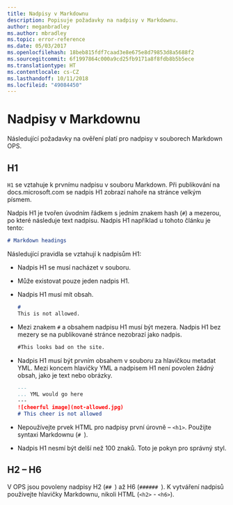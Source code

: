 ```yaml
---
title: Nadpisy v Markdownu
description: Popisuje požadavky na nadpisy v Markdownu.
author: meganbradley
ms.author: mbradley
ms.topic: error-reference
ms.date: 05/03/2017
ms.openlocfilehash: 18beb815fdf7caad3e8e675e8d79853d8a5688f2
ms.sourcegitcommit: 6f1997864c000a9cd25fb9171a8f8fdb8b5b5ece
ms.translationtype: HT
ms.contentlocale: cs-CZ
ms.lasthandoff: 10/11/2018
ms.locfileid: "49084450"
---
```

# <a name="markdown-headings"></a>Nadpisy v Markdownu

Následující požadavky na ověření platí pro nadpisy v souborech Markdown OPS.

## <a name="h1"></a>H1

`H1` se vztahuje k prvnímu nadpisu v souboru Markdown. Při publikování na docs.microsoft.com se nadpis H1 zobrazí nahoře na stránce velkým písmem.

Nadpis H1 je tvořen úvodním řádkem s jedním znakem hash (`#`) a mezerou, po které následuje text nadpisu. Nadpis H1 například u tohoto článku je tento:

```md
# Markdown headings
```

Následující pravidla se vztahují k nadpisům H1:

- Nadpis H1 se musí nacházet v souboru.
- Může existovat pouze jeden nadpis H1.
- Nadpis H1 musí mít obsah.

  ```markdown
  # 
  This is not allowed.
  ```
- Mezi znakem `#` a obsahem nadpisu H1 musí být mezera. Nadpis H1 bez mezery se na publikované stránce nezobrazí jako nadpis.

  ```markdown
  #This looks bad on the site.
  ```
- Nadpis H1 musí být prvním obsahem v souboru za hlavičkou metadat YML. Mezi koncem hlavičky YML a nadpisem H1 není povolen žádný obsah, jako je text nebo obrázky.

  ```markdown
  ---
  ... YML would go here
  ---
  ![cheerful image](not-allowed.jpg)
  # This cheer is not allowed
  ```
- Nepoužívejte prvek HTML pro nadpisy první úrovně – `<h1>`. Použijte syntaxi Markdownu (`# `).
- Nadpis H1 nesmí být delší než 100 znaků. Toto je pokyn pro správný styl.

## <a name="h2---h6"></a>H2 – H6

V OPS jsou povoleny nadpisy H2 (`## `) až H6 (`###### `). K vytváření nadpisů používejte hlavičky Markdownu, nikoli HTML (`<h2>` - `<h6>`).
